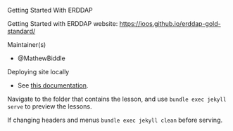 Getting Started With ERDDAP

Getting Started with ERDDAP website: https://ioos.github.io/erddap-gold-standard/

Maintainer(s)
* @MathewBiddle

Deploying site locally
* See [this documentation](https://docs.github.com/en/pages/setting-up-a-github-pages-site-with-jekyll/testing-your-github-pages-site-locally-with-jekyll).

Navigate to the folder that contains the lesson, and use `bundle exec jekyll serve` to preview the lessons.

If changing headers and menus `bundle exec jekyll clean` before serving.
